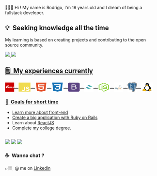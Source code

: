 👨🏻‍🚀&nbsp;Hi ! My name is Rodrigo, I'm 18 years old and I dream of being a fullstack developer.

## 💡&nbsp; Seeking knowledge all the time  
My learning is based on creating projects and contributing to the open source community. 

<div>
  <a href="https://github.com/rodrigogaldino553">
  <img height="180em" src="https://github-readme-stats.vercel.app/api?username=rodrigogaldino553&show_icons=true&theme=dark&include_all_commits=true&count_private=true"/>
  <img height="180em" src="https://github-readme-stats.vercel.app/api/top-langs/?username=rodrigogaldino553&layout=compact&langs_count=7&theme=dark"/>
</div>

## 🗒&nbsp; My experiences currently 
<p align="left">
 <img align="center" alt="Ruby" height="30" width="30" src="https://raw.githubusercontent.com/github/explore/80688e429a7d4ef2fca1e82350fe8e3517d3494d/topics/rails/rails.png" style="max-width:100%;">
 - <img align="center" alt="Javascript" height="30" width="40" src="https://raw.githubusercontent.com/devicons/devicon/master/icons/javascript/javascript-plain.svg" style="max-width:100%;">
 - <img align="center" alt="HTML5" height="30" width="40" src="https://raw.githubusercontent.com/devicons/devicon/master/icons/html5/html5-plain.svg" style="max-width:100%;">
 - <img align="center" alt="CSS3" height="30" width="40" src="https://raw.githubusercontent.com/devicons/devicon/master/icons/css3/css3-plain.svg" style="max-width:100%;">
 - <img align="center" alt="Bootstrap" height="30" width="40" src="https://raw.githubusercontent.com/devicons/devicon/master/icons/bootstrap/bootstrap-plain.svg" style="max-width:100%;">
 - <img align="center" alt="Tailwind" height="30" width="30" src="https://raw.githubusercontent.com/github/explore/80688e429a7d4ef2fca1e82350fe8e3517d3494d/topics/tailwind/tailwind.png" style="max-width:100%;">
 - <img align="center" alt="NodeJS" height="30" width="40" src="https://raw.githubusercontent.com/devicons/devicon/master/icons/nodejs/nodejs-plain.svg" style="max-width:100%;">
 - <img align="center" alt="MySQL" height="30" width="30" src="https://raw.githubusercontent.com/github/explore/80688e429a7d4ef2fca1e82350fe8e3517d3494d/topics/mysql/mysql.png" style="max-width:100%;">
 - <img align="center" alt="MySQL" height="30" width="30" src="https://raw.githubusercontent.com/github/explore/80688e429a7d4ef2fca1e82350fe8e3517d3494d/topics/postgresql/postgresql.png" style="max-width:100%;">
 - <img align="center" alt="Linux" height="30" width="40" src="https://raw.githubusercontent.com/github/explore/80688e429a7d4ef2fca1e82350fe8e3517d3494d/topics/linux/linux.png" style="max-width:100%;">
</p> 

### 🔭&nbsp; Goals for short time
- Learn more about front-end
- Create a big application with [Ruby on Rails](https://rubyonrails.org/)
- Learn about [ReactJS](https://pt-br.reactjs.org/)
- Complete my college degree.
 
## 
 <div>
  <a href="https://www.linkedin.com/in/rodrigogaldino553" target="_blank"><img src="https://img.shields.io/badge/-LinkedIn-%230077B5?style=for-the-badge&logo=linkedin&logoColor=white" target="_blank"></a> 
  <a href = "mailto:galdinorodrigo553@protonmail.com"><img src="https://img.shields.io/badge/-Gmail-%23333?style=for-the-badge&logo=gmail&logoColor=white" target="_blank"></a>
  <a href="https://instagram.com/rodrigo_onrails" target="_blank"><img src="https://img.shields.io/badge/-Instagram-%23E4405F?style=for-the-badge&logo=instagram&logoColor=white" target="_blank"></a>
 </div>

### ☕️&nbsp; Wanna chat ? 
👉🏼&nbsp; @ me on [Linkedin](https://linkedin.com/in/rodrigogaldino553)

